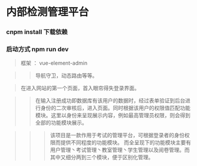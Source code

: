 # 内部检测管理平台

### cnpm install 下载依赖

### 启动方式 npm run dev

> 框架 ：  vue-element-admin

>> 导航守卫，动态路由等等。

> 在进入网站的第一个页面，首入眼帘得失登录界面。

>> 在输入注册成功即数据库有该用户的数据时，经过表单验证到后台进行身份的二次审核后，进入页面。同时根据该用户的权限值匹配功能模块。这里以身份来呈现展示内容，例如最高管理员权限，则会得到全部的功能模块展示。

>>> 该项目是一款作用于考试的管理平台，可根据登录者的身份权限而提供不同程度的功能模块。
>而全呈现下的功能模块主要有用户管理丶考试管理丶教室管理丶学生管理以及阅卷管理。而其中又细分两到三个模块，便于区别化管理。
